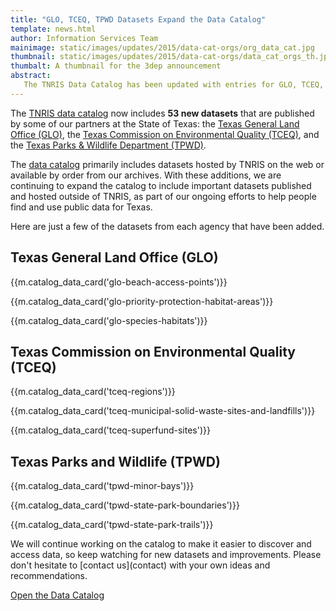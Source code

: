 ```yaml
---
title: "GLO, TCEQ, TPWD Datasets Expand the Data Catalog"
template: news.html
author: Information Services Team
mainimage: static/images/updates/2015/data-cat-orgs/org_data_cat.jpg
thumbnail: static/images/updates/2015/data-cat-orgs/data_cat_orgs_th.jpg
thumbalt: A thumbnail for the 3dep announcement
abstract:
   The TNRIS Data Catalog has been updated with entries for GLO, TCEQ, and TPWD datasets.
---
```

The [TNRIS data catalog](data-catalog) now includes **53 new datasets** that are
published by some of our partners at the State of Texas: the [Texas General Land
Office (GLO)](http://www.glo.texas.gov), the [Texas Commission on Environmental
Quality (TCEQ)](http://www.tceq.state.tx.us), and the [Texas Parks & Wildlife
Department (TPWD)](http://tpwd.texas.gov).

The [data catalog](data-catalog) primarily
includes datasets hosted by TNRIS on the web or available by order from our archives. With these additions, we are continuing to expand the catalog to include important datasets
published and hosted outside of TNRIS, as part of our ongoing efforts to help
people find and use public data for Texas.

Here are just a few of the datasets from each agency that have been added.

## Texas General Land Office (GLO)

{{m.catalog_data_card('glo-beach-access-points')}}

{{m.catalog_data_card('glo-priority-protection-habitat-areas')}}

{{m.catalog_data_card('glo-species-habitats')}}

## Texas Commission on Environmental Quality (TCEQ)

{{m.catalog_data_card('tceq-regions')}}

{{m.catalog_data_card('tceq-municipal-solid-waste-sites-and-landfills')}}

{{m.catalog_data_card('tceq-superfund-sites')}}

## Texas Parks and Wildlife (TPWD)

{{m.catalog_data_card('tpwd-minor-bays')}}

{{m.catalog_data_card('tpwd-state-park-boundaries')}}

{{m.catalog_data_card('tpwd-state-park-trails')}}

<p class="lead">We will continue working on the catalog to make it easier to
discover and access data, so keep watching for new datasets and improvements.
Please don't hesitate to [contact us](contact) with your own ideas and
recommendations.</a></p>

<a class="btn btn-danger btn-lg" href="{{m.link('data-catalog')}}">Open the Data Catalog</a>
